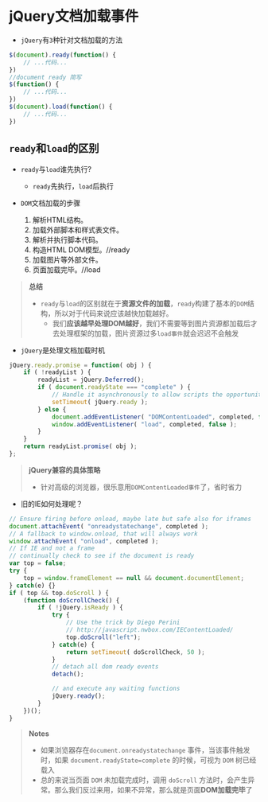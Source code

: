 # jQuery文档加载事件

- `jQuery`有`3`种针对文档加载的方法

```javascript
$(document).ready(function() {
    // ...代码...
})
//document ready 简写
$(function() {
    // ...代码...
})
$(document).load(function() {
    // ...代码...
})
```

## `ready`和`load`的区别
- `ready`与`load`谁先执行?
   - `ready`先执行，`load`后执行

- `DOM`文档加载的步骤
    1. 解析HTML结构。
    2. 加载外部脚本和样式表文件。
    3. 解析并执行脚本代码。
    4. 构造HTML DOM模型。//ready
    5. 加载图片等外部文件。
    6. 页面加载完毕。//load   

> **总结**
> - `ready`与`load`的区别就在于**资源文件的加载**，`ready`构建了基本的`DOM`结构，所以对于代码来说应该越快加载越好。    
>     - 我们**应该越早处理DOM越好**，我们不需要等到图片资源都加载后才去处理框架的加载，图片资源过多`load事件`就会迟迟不会触发

- `jQuery`是处理文档加载时机

```javascript
jQuery.ready.promise = function( obj ) {
    if ( !readyList ) {
        readyList = jQuery.Deferred();
        if ( document.readyState === "complete" ) {
            // Handle it asynchronously to allow scripts the opportunity to delay ready
            setTimeout( jQuery.ready );
        } else {
            document.addEventListener( "DOMContentLoaded", completed, false );
            window.addEventListener( "load", completed, false );
        }
    }
    return readyList.promise( obj );
};
```

> **jQuery兼容的具体策略**
> - 针对高级的浏览器，很乐意用`DOMContentLoaded事件`了，省时省力

- 旧的IE如何处理呢？

```javascript
// Ensure firing before onload, maybe late but safe also for iframes
document.attachEvent( "onreadystatechange", completed );
// A fallback to window.onload, that will always work
window.attachEvent( "onload", completed );
// If IE and not a frame
// continually check to see if the document is ready
var top = false;
try {
    top = window.frameElement == null && document.documentElement;
} catch(e) {}
if ( top && top.doScroll ) {
    (function doScrollCheck() {
        if ( !jQuery.isReady ) {
            try {
                // Use the trick by Diego Perini
                // http://javascript.nwbox.com/IEContentLoaded/
                top.doScroll("left");
            } catch(e) {
                return setTimeout( doScrollCheck, 50 );
            }
            // detach all dom ready events
            detach();

            // and execute any waiting functions
            jQuery.ready();
        }
    })();
}
```

> **Notes**
> - 如果浏览器存在`document.onreadystatechange` 事件，当该事件触发时，如果 `document.readyState=complete` 的时候，可视为 `DOM` 树已经载入
> - 总的来说当页面 `DOM` 未加载完成时，调用 `doScroll` 方法时，会产生异常。那么我们反过来用，如果不异常，那么就是页面**DOM加载完毕**了 

